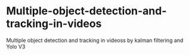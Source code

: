 # Multiple-object-detection-and-tracking-in-videos
Multiple object detection and tracking in videoss by kalman filtering and Yolo V3
